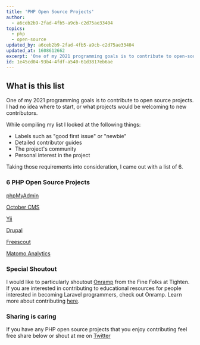 ```yaml
---
title: 'PHP Open Source Projects'
author:
  - a6ceb2b9-2fad-4fb5-a9cb-c2d75ae33404
topics:
  - php
  - open-source
updated_by: a6ceb2b9-2fad-4fb5-a9cb-c2d75ae33404
updated_at: 1608612662
excerpt: 'One of my 2021 programming goals is to contribute to open-source projects. Here''s my list of beginner-friendly PHP open-source projects.'
id: 1e45cd04-93b4-4fdf-a540-61d3817eb6ae
---
```

## What is this list

One of my 2021 programming goals is to contribute to open source projects. I had no idea where to start, or what projects would be welcoming to new contributors. 

While compiling my list I looked at the following things:

* Labels such as "good first issue" or "newbie"
* Detailed contributor guides
* The project's community 
* Personal interest in the project

Taking those requirements into consideration, I came out with a list of 6.

### 6 PHP Open Source Projects 

[phpMyAdmin](https://github.com/phpmyadmin/phpmyadmin/wiki/Developer_guidelines)

[October CMS](https://github.com/octobercms/october/blob/develop/.github/CONTRIBUTING.md)

[Yii](https://github.com/yiisoft/yii2)

[Drupal](https://www.drupal.org/community/contributor-guide)

[Freescout](https://github.com/freescout-helpdesk/freescout)

[Matomo Analytics](https://developer.matomo.org/)

### Special Shoutout 

I would like to particularly shoutout [Onramp](https://onramp.dev/en) from the Fine Folks at Tighten. If you are interested in contributing to educational resources for people interested in becoming Laravel programmers, check out Onramp. Learn more about contributing [here](https://github.com/tighten/onramp/blob/main/contributing.md).


### Sharing is caring

If you have any PHP open source projects that you enjoy contributing feel free share below or shout at me on [Twitter](https://twitter.com/notifications)